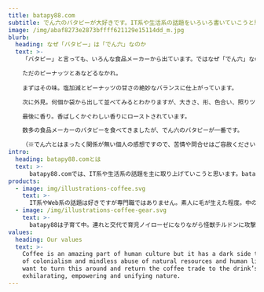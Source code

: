 ```yaml
---
title: batapy88.com
subtitle: でん六のバタピーが大好きです。IT系や生活系の話題をいろいろ書いていこうと思います。
image: /img/abaf8273e2873bffff621129e15114dd_m.jpg
blurb:
  heading: なぜ「バタピー」は「でん六」なのか
  text: >-
    「バタピー」と言っても、いろんな食品メーカーから出ています。ではなぜ「でん六」なのか？！それは「品質（Quality）が他のメーカーのものとはぜんぜん違う！！」からです。

    ただのピーナッツとあなどるなかれ。
    
    まずはその味。塩加減とピーナッツの甘さの絶妙なバランスに仕上がっています。

    次に外見。何個か袋から出して並べてみるとわかりますが、大きさ、形、色合い、照りツヤが粒揃いです。

    最後に香り。香ばしくかぐわしい香りにローストされています。

    数多の食品メーカーのバタピーを食べてきましたが、でん六のバタピーが一番です。

    （※でん六とはまったく関係が無い個人の感想ですので、苦情や問合せはご容赦くださいませ。m_ _m）
intro:
  heading: batapy88.comとは
  text: >-
      batapy88.comでは、IT系や生活系の話題を主に取り上げていこうと思います。batapy88(本サイトの管理人）は、日頃から人間と話す時間よりもコンピューターと会話している時間のほうが圧倒的に長いです。一方で、子育て真っ最中で、家族と共に日々成長でもあります。その両方で巡り合った発見や驚きや苦難について取り上げていきたいと思っています。
products:
  - image: img/illustrations-coffee.svg
    text: >-
      IT系やWeb系の話題は好きですが専門職ではありません。素人に毛が生えた程度。中の下。Google先生に先人たちの教えを乞う毎日。Windows、Ubuntu、GitHub、Python、npm、Chrome、EmEditorが好き。いつか専門職になりた～い。
  - image: /img/illustrations-coffee-gear.svg
    text: >-
      batapy88は子育て中。連れと交代で育児ノイローゼになりながら怪獣チルドンに攻撃を食らう毎日。ときどきホントにしんどい。でも怪獣のことを天使と錯覚するたびになんとか復活してなんとか持ちこたえている。
values:
  heading: Our values
  text: >-
    Coffee is an amazing part of human culture but it has a dark side too – one
    of colonialism and mindless abuse of natural resources and human lives. We
    want to turn this around and return the coffee trade to the drink’s
    exhilarating, empowering and unifying nature.
---
```


